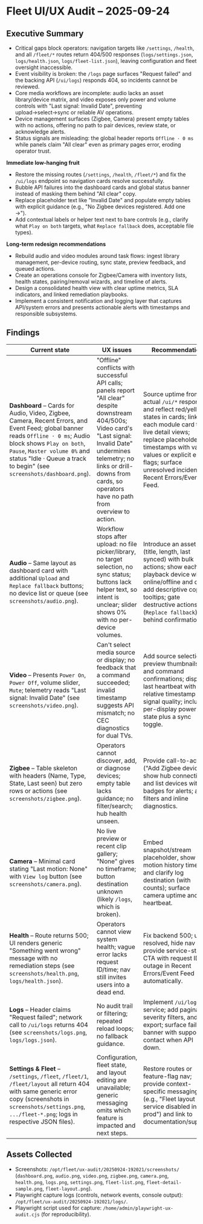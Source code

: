 # Fleet UI/UX Audit – 2025-09-24

## Executive Summary
- Critical gaps block operators: navigation targets like `/settings`, `/health`, and all `/fleet/*` routes return 404/500 responses (`logs/settings.json`, `logs/health.json`, `logs/fleet-list.json`), leaving configuration and fleet oversight inaccessible.
- Event visibility is broken: the `/logs` page surfaces "Request failed" and the backing API (`/ui/logs`) responds 404, so incidents cannot be reviewed.
- Core media workflows are incomplete: audio lacks an asset library/device matrix, and video exposes only power and volume controls with "Last signal: Invalid Date", preventing upload→select→sync or reliable AV operations.
- Device management surfaces (Zigbee, Camera) present empty tables with no actions, offering no path to pair devices, review state, or acknowledge alerts.
- Status signals are misleading: the global header reports `Offline · 0 ms` while panels claim "All clear" even as primary pages error, eroding operator trust.

**Immediate low-hanging fruit**
- Restore the missing routes (`/settings`, `/health`, `/fleet/*`) and fix the `/ui/logs` endpoint so navigation cards resolve successfully.
- Bubble API failures into the dashboard cards and global status banner instead of masking them behind "All clear" copy.
- Replace placeholder text like "Invalid Date" and populate empty tables with explicit guidance (e.g., "No Zigbee devices registered. Add one →").
- Add contextual labels or helper text next to bare controls (e.g., clarify what `Play on both` targets, what `Replace fallback` does, acceptable file types).

**Long-term redesign recommendations**
- Rebuild audio and video modules around task flows: ingest library management, per-device routing, sync state, preview feedback, and queued actions.
- Create an operations console for Zigbee/Camera with inventory lists, health states, pairing/removal wizards, and timeline of alerts.
- Design a consolidated health view with clear uptime metrics, SLA indicators, and linked remediation playbooks.
- Implement a consistent notification and logging layer that captures API/system errors and presents actionable alerts with timestamps and responsible subsystems.

## Findings
| Current state | UX issues | Recommendation |
| --- | --- | --- |
| **Dashboard** – Cards for Audio, Video, Zigbee, Camera, Recent Errors, and Event Feed; global banner reads `Offline · 0 ms`; Audio block shows `Play on both`, `Pause`, `Master volume 0%` and status "Idle · Queue a track to begin" (see `screenshots/dashboard.png`). | "Offline" conflicts with successful API calls; panels report "All clear" despite downstream 404/500s; Video card's "Last signal: Invalid Date" undermines telemetry; no links or drill-downs from cards, so operators have no path from overview to action. | Source uptime from actual `/ui/*` responses and reflect red/yellow states in cards; link each module card to live detail views; replace placeholder timestamps with valid values or explicit error flags; surface unresolved incidents in Recent Errors/Event Feed. |
| **Audio** – Same layout as dashboard card with additional `Upload` and `Replace fallback` buttons; no device list or queue (see `screenshots/audio.png`). | Workflow stops after upload: no file picker/library, no target selection, no sync status; buttons lack helper text, so intent is unclear; slider shows 0% with no per-device volumes. | Introduce an asset table (title, length, last synced) with bulk actions; show each playback device with online/offline and drift; add descriptive copy or tooltips; gate destructive actions (`Replace fallback`) behind confirmation. |
| **Video** – Presents `Power On`, `Power Off`, volume slider, `Mute`; telemetry reads "Last signal: Invalid Date" (see `screenshots/video.png`). | Can't select media source or display; no feedback that a command succeeded; invalid timestamp suggests API mismatch; no CEC diagnostics for dual TVs. | Add source selection, preview thumbnails, and command confirmations; display last heartbeat with relative timestamp and signal quality; include per-display power state plus a sync toggle. |
| **Zigbee** – Table skeleton with headers (Name, Type, State, Last seen) but zero rows or actions (see `screenshots/zigbee.png`). | Operators cannot discover, add, or diagnose devices; empty table lacks guidance; no filter/search; hub health unseen. | Provide call-to-action ("Add Zigbee device"), show hub connectivity, and list devices with badges for alerts; add filters and inline diagnostics. |
| **Camera** – Minimal card stating "Last motion: None" with `View log` button (see `screenshots/camera.png`). | No live preview or recent clip gallery; "None" gives no timeframe; button destination unknown (likely `/logs`, which is broken). | Embed snapshot/stream placeholder, show motion history timeline, and clarify log destination (with counts); surface camera uptime and last heartbeat. |
| **Health** – Route returns 500; UI renders generic "Something went wrong" message with no remediation steps (see `screenshots/health.png`, `logs/health.json`). | Operators cannot view system health; vague error lacks request ID/time; nav still invites users into a dead end. | Fix backend 500; until resolved, hide nav or provide service-status CTA with request ID; log outage in Recent Errors/Event Feed automatically. |
| **Logs** – Header claims "Request failed"; network call to `/ui/logs` returns 404 (see `screenshots/logs.png`, `logs/logs.json`). | No audit trail or filtering; repeated reload loops; no fallback guidance. | Implement `/ui/logs` service; add pagination, severity filters, and export; surface failure banner with support contact when API down. |
| **Settings & Fleet** – `/settings`, `/fleet`, `/fleet/1`, `/fleet/layout` all return 404 with same generic error copy (screenshots in `screenshots/settings.png`, `.../fleet-*.png`; logs in respective JSON files). | Configuration, fleet state, and layout editing are unavailable; generic messaging omits which feature is impacted and next steps. | Restore routes or feature-flag nav; provide context-specific messaging (e.g., "Fleet layout service disabled in prod") and link to documentation/support. |

## Assets Collected
- Screenshots: `/opt/fleet/ux-audit/20250924-192021/screenshots/` (`dashboard.png`, `audio.png`, `video.png`, `zigbee.png`, `camera.png`, `health.png`, `logs.png`, `settings.png`, `fleet-list.png`, `fleet-detail-sample.png`, `fleet-layout.png`).
- Playwright capture logs (controls, network events, console output): `/opt/fleet/ux-audit/20250924-192021/logs/`.
- Playwright script used for capture: `/home/admin/playwright-ux-audit.cjs` (for reproducibility).
